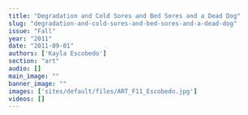 ```yaml
---
title: "Degradation and Cold Sores and Bed Sores and a Dead Dog"
slug: "degradation-and-cold-sores-and-bed-sores-and-a-dead-dog"
issue: "Fall"
year: "2011"
date: "2011-09-01"
authors: ['Kayla Escobedo']
section: "art"
audio: []
main_image: ""
banner_image: ""
images: ['sites/default/files/ART_F11_Escobedo.jpg']
videos: []
---
```

